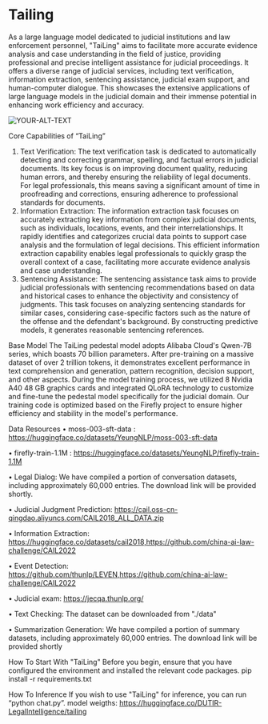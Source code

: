 # Tailing

As a large language model dedicated to judicial institutions and law enforcement personnel, "TaiLing" aims to facilitate more accurate evidence analysis and case understanding in the field of justice, providing professional and precise intelligent assistance for judicial proceedings. It offers a diverse range of judicial services, including text verification, information extraction, sentencing assistance, judicial exam support, and human-computer dialogue. This showcases the extensive applications of large language models in the judicial domain and their immense potential in enhancing work efficiency and accuracy.

<picture>
 <source media="(prefers-color-scheme: light)" srcset="https://github.com/DUTIR-LegalIntelligence/Tailing/blob/main/framework.png">
</picture>

<picture>
 <img alt="YOUR-ALT-TEXT" src="[YOUR-DEFAULT-IMAGE](https://github.com/DUTIR-LegalIntelligence/Tailing/blob/main/framework.png)">
</picture>


Core Capabilities of “TaiLing”
1.	Text Verification: The text verification task is dedicated to automatically detecting and correcting grammar, spelling, and factual errors in judicial documents. Its key focus is on improving document quality, reducing human errors, and thereby ensuring the reliability of legal documents. For legal professionals, this means saving a significant amount of time in proofreading and corrections, ensuring adherence to professional standards for documents. 
2.	Information Extraction: The information extraction task focuses on accurately extracting key information from complex judicial documents, such as individuals, locations, events, and their interrelationships. It rapidly identifies and categorizes crucial data points to support case analysis and the formulation of legal decisions. This efficient information extraction capability enables legal professionals to quickly grasp the overall context of a case, facilitating more accurate evidence analysis and case understanding.
3.	Sentencing Assistance: The sentencing assistance task aims to provide judicial professionals with sentencing recommendations based on data and historical cases to enhance the objectivity and consistency of judgments. This task focuses on analyzing sentencing standards for similar cases, considering case-specific factors such as the nature of the offense and the defendant's background. By constructing predictive models, it generates reasonable sentencing references.

Base Model
The TaiLing pedestal model adopts Alibaba Cloud's Qwen-7B series, which boasts 70 billion parameters. After pre-training on a massive dataset of over 2 trillion tokens, it demonstrates excellent performance in text comprehension and generation, pattern recognition, decision support, and other aspects. During the model training process, we utilized 8 Nvidia A40 48 GB graphics cards and integrated QLoRA technology to customize and fine-tune the pedestal model specifically for the judicial domain. Our training code is optimized based on the Firefly project to ensure higher efficiency and stability in the model's performance.

Data Resources
•	moss-003-sft-data : https://huggingface.co/datasets/YeungNLP/moss-003-sft-data

•	firefly-train-1.1M : https://huggingface.co/datasets/YeungNLP/firefly-train-1.1M

•	Legal Dialog: We have compiled a portion of conversation datasets, including approximately 60,000 entries. The download link will be provided shortly.

•	Judicial Judgment Prediction: https://cail.oss-cn-qingdao.aliyuncs.com/CAIL2018_ALL_DATA.zip 

•	Information Extraction: https://huggingface.co/datasets/cail2018,https://github.com/china-ai-law-challenge/CAIL2022

•	Event Detection: https://github.com/thunlp/LEVEN,https://github.com/china-ai-law-challenge/CAIL2022

•	Judicial exam: https://jecqa.thunlp.org/

•	Text Checking: The dataset can be downloaded from "./data"

•	Summarization Generation: We have compiled a portion of summary datasets, including approximately 60,000 entries. The download link will be provided shortly

How To Start With "TaiLing"
Before you begin, ensure that you have configured the environment and installed the relevant code packages. 
pip install -r requirements.txt

How To Inference
If you wish to use "TaiLing" for inference, you can run “python chat.py”. 
model weigths: https://huggingface.co/DUTIR-LegalIntelligence/tailing








